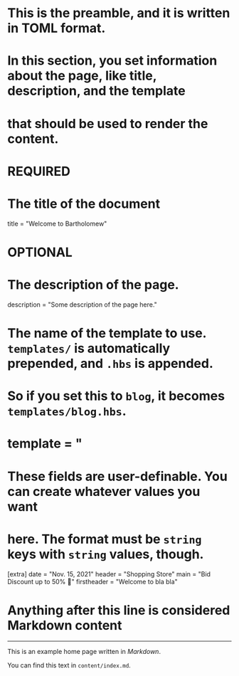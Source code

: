 # This is the preamble, and it is written in TOML format.
# In this section, you set information about the page, like title, description, and the template
# that should be used to render the content.

# REQUIRED


# The title of the document
title = "Welcome to Bartholomew"

# OPTIONAL

# The description of the page.
description = "Some description of the page here."

# The name of the template to use. `templates/` is automatically prepended, and `.hbs` is appended.
# So if you set this to `blog`, it becomes `templates/blog.hbs`.
# template = "

# These fields are user-definable. You can create whatever values you want
# here. The format must be `string` keys with `string` values, though.
[extra]
date = "Nov. 15, 2021"
header = "Shopping Store"
main = "Bid Discount up to 50% 🥳"
firstheader = "Welcome to bla bla"

# Anything after this line is considered Markdown content
---

This is an example home page written in _Markdown_.

You can find this text in `content/index.md`.
